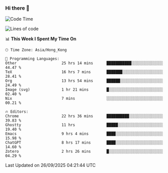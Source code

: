 ### Hi there 👋

<!--
**nicehiro/nicehiro** is a ✨ _special_ ✨ repository because its `README.md` (this file) appears on your GitHub profile.

Here are some ideas to get you started:

- 🔭 I’m currently working on ...
- 🌱 I’m currently learning ...
- 👯 I’m looking to collaborate on ...
- 🤔 I’m looking for help with ...
- 💬 Ask me about ...
- 📫 How to reach me: ...
- 😄 Pronouns: ...
- ⚡ Fun fact: ...
-->

<!--START_SECTION:waka-->
![Code Time](http://img.shields.io/badge/Code%20Time-1%2C094%20hrs%2037%20mins-blue)

![Lines of code](https://img.shields.io/badge/From%20Hello%20World%20I%27ve%20Written-1.9%20million%20lines%20of%20code-blue)

📊 **This Week I Spent My Time On** 

```text
🕑︎ Time Zone: Asia/Hong_Kong

💬 Programming Languages: 
Other                    25 hrs 14 mins      ███████████░░░░░░░░░░░░░░   44.47 % 
TeX                      16 hrs 7 mins       ███████░░░░░░░░░░░░░░░░░░   28.41 % 
Org                      13 hrs 54 mins      ██████░░░░░░░░░░░░░░░░░░░   24.49 % 
Image (svg)              1 hr 21 mins        █░░░░░░░░░░░░░░░░░░░░░░░░   02.40 % 
Nix                      7 mins              ░░░░░░░░░░░░░░░░░░░░░░░░░   00.21 % 

🔥 Editors: 
Chrome                   22 hrs 36 mins      ██████████░░░░░░░░░░░░░░░   39.83 % 
Ghostty                  11 hrs              █████░░░░░░░░░░░░░░░░░░░░   19.40 % 
Emacs                    9 hrs 4 mins        ████░░░░░░░░░░░░░░░░░░░░░   15.98 % 
ChatGPT                  8 hrs 17 mins       ████░░░░░░░░░░░░░░░░░░░░░   14.60 % 
Zotero                   2 hrs 26 mins       █░░░░░░░░░░░░░░░░░░░░░░░░   04.29 % 
```


 Last Updated on 26/09/2025 04:21:44 UTC
<!--END_SECTION:waka-->
